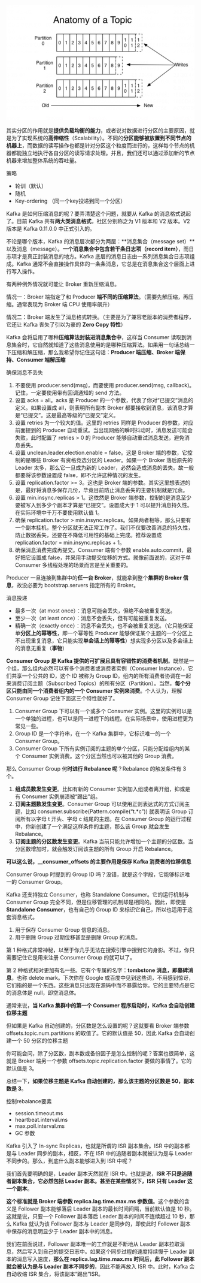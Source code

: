 ![image-20210503134412430](../images/1620020609580.jpg)

其实分区的作用就是**提供负载均衡的能力**，或者说对数据进行分区的主要原因，就是为了实现系统的**高伸缩性**（Scalability）。不同的**分区能够被放置到不同节点的机器上**，而数据的读写操作也都是针对分区这个粒度而进行的，这样每个节点的机器都能独立地执行各自分区的读写请求处理。并且，我们还可以通过添加新的节点机器来增加整体系统的吞吐量。



策略

- 轮训（默认）
- 随机
-  Key-ordering （同一个key投递到同一个分区）





Kafka 是如何压缩消息的呢？要弄清楚这个问题，就要从 Kafka 的消息格式说起了。目前 Kafka 共有**两大类消息格式**，社区分别称之为 V1 版本和 V2 版本。V2 版本是 Kafka 0.11.0.0 中正式引入的。

不论是哪个版本，Kafka 的消息层次都分为两层：**消息集合（message set）**以及消息（message）。**一个消息集合中包含若干条日志项（record item）**，而日志项才是真正封装消息的地方。Kafka 底层的消息日志由一系列消息集合日志项组成。Kafka 通常不会直接操作具体的一条条消息，它总是在消息集合这个层面上进行写入操作。







有两种例外情况就可能让 Broker 重新压缩消息。

情况一：Broker 端指定了和 Producer **端不同的压缩算法**。（需要先解压缩，再压缩。通常表现为 Broker 端 CPU 使用率飙升）

情况二：Broker 端发生了消息格式转换。（主要是为了兼容老版本的消费者程序，它还让 Kafka 丧失了引以为豪的 **Zero Copy 特性**）



Kafka 会将启用了哪种**压缩算法封装进消息集合中**，这样当 Consumer 读取到消息集合时，它自然就知道了这些消息使用的是哪种压缩算法。如果用一句话总结一下压缩和解压缩，那么我希望你记住这句话：**Producer 端压缩、Broker 端保持、Consumer 端解压缩**





确保消息不丢失

1. 不要使用 producer.send(msg)，而要使用 producer.send(msg, callback)。记住，一定要使用带有回调通知的 send 方法。
2. 设置 acks = all。acks 是 Producer 的一个参数，代表了你对“已提交”消息的定义。如果设置成 all，则表明所有副本 Broker 都要接收到消息，该消息才算是“已提交”。这是最高等级的“已提交”定义。
3. 设置 retries 为一个较大的值。这里的 retries 同样是 Producer 的参数，对应前面提到的 Producer 自动重试。当出现网络的瞬时抖动时，消息发送可能会失败，此时配置了 retries > 0 的 Producer 能够自动重试消息发送，避免消息丢失。
4. 设置 unclean.leader.election.enable = false。这是 Broker 端的参数，它控制的是哪些 Broker 有资格竞选分区的 Leader。如果一个 Broker 落后原先的 Leader 太多，那么它一旦成为新的 Leader，必然会造成消息的丢失。故一般都要将该参数设置成 false，即不允许这种情况的发生。
5. 设置 replication.factor >= 3。这也是 Broker 端的参数。其实这里想表述的是，最好将消息多保存几份，毕竟目前防止消息丢失的主要机制就是冗余。
6. 设置 min.insync.replicas > 1。这依然是 Broker 端参数，控制的是消息至少要被写入到多少个副本才算是“已提交”。设置成大于 1 可以提升消息持久性。在实际环境中千万不要使用默认值 1。
7. 确保 replication.factor > min.insync.replicas。如果两者相等，那么只要有一个副本挂机，整个分区就无法正常工作了。我们不仅要改善消息的持久性，防止数据丢失，还要在不降低可用性的基础上完成。推荐设置成 replication.factor = min.insync.replicas + 1。
8. 确保消息消费完成再提交。Consumer 端有个参数 enable.auto.commit，最好把它设置成 false，并采用手动提交位移的方式。就像前面说的，这对于单 Consumer 多线程处理的场景而言是至关重要的。





 Producer 一旦连接到集群中的**任一台 Broker**，就能拿到整个**集群的 Broker 信息**，故没必要为 bootstrap.servers 指定所有的 Broker。



消息投递

- 最多一次（at most once）：消息可能会丢失，但绝不会被重复发送。
- 至少一次（at least once）：消息不会丢失，但有可能被重复发送。
- 精确一次（exactly once）：消息不会丢失，也不会被重复发送。（它只能保证单**分区上的幂等性**，即一个幂等性 Producer 能够保证某个主题的一个分区上不出现重复消息，它只能实现**单会话上的幂等性**）想实现多分区以及多会话上的消息无重复（**事物**）





**Consumer Group 是 Kafka 提供的可扩展且具有容错性的消费者机制**。既然是一个组，那么组内必然可以有多个消费者或消费者实例（Consumer Instance），它们共享一个公共的 ID，这个 ID 被称为 Group ID。组内的所有消费者协调在一起来消费订阅主题（Subscribed Topics）的所有分区（Partition）。当然，**每个分区只能由同一个消费者组内的一个 Consumer 实例来消费**。个人认为，理解 Consumer Group 记住下面这三个特性就好了。



1. Consumer Group 下可以有一个或多个 Consumer 实例。这里的实例可以是一个单独的进程，也可以是同一进程下的线程。在实际场景中，使用进程更为常见一些。
2. Group ID 是一个字符串，在一个 Kafka 集群中，它标识唯一的一个 Consumer Group。
3. Consumer Group 下所有实例订阅的主题的单个分区，只能分配给组内的某个 Consumer 实例消费。这个分区当然也可以被其他的 Group 消费。

那么 Consumer Group 何**时进行 Rebalance 呢**？Rebalance 的触发条件有 3 个。

1. **组成员数发生变更**。比如有新的 Consumer 实例加入组或者离开组，抑或是有 Consumer 实例崩溃被“踢出”组。
2. **订阅主题数发生变更**。Consumer Group 可以使用正则表达式的方式订阅主题，比如 consumer.subscribe(Pattern.compile(“t.*c”)) 就表明该 Group 订阅所有以字母 t 开头、字母 c 结尾的主题。在 Consumer Group 的运行过程中，你新创建了一个满足这样条件的主题，那么该 Group 就会发生 Rebalance。
3. **订阅主题的分区数发生变更**。Kafka 当前只能允许增加一个主题的分区数。当分区数增加时，就会触发订阅该主题的所有 Group 开启 Rebalance。



**可以这么说，__consumer_offsets 的主要作用是保存 Kafka 消费者的位移信息**

 Consumer Group 时提到的 Group ID 吗？没错，就是这个字段，它能够标识唯一的 Consumer Group。

Kafka 还支持独立 Consumer，也称 Standalone Consumer。它的运行机制与 Consumer Group 完全不同，但是位移管理的机制却是相同的。因此，即使是 **Standalone Consumer**，也有自己的 Group ID 来标识它自己，所以也适用于这套消息格式。



1. 用于保存 Consumer Group 信息的消息。
2. 用于删除 Group 过期位移甚至是删除 Group 的消息。

第 1 种格式非常神秘，以至于你几乎无法在搜索引擎中搜到它的身影。不过，你只需要记住它是用来注册 Consumer Group 的就可以了。

第 2 种格式相对更加有名一些。它有个专属的名字：**tombstone 消息，即墓碑消息**，也称 delete mark。下次你在 Google 或百度中见到这些词，不用感到惊讶，它们指的是一个东西。这些消息只出现在源码中而不暴露给你。它的主要特点是它的消息体是 null，即空消息体。



通常来说，**当 Kafka 集群中的第一个 Consumer 程序启动时，Kafka 会自动创建位移主题**

但如果是 Kafka 自动创建的，分区数是怎么设置的呢？这就要看 Broker 端参数 offsets.topic.num.partitions 的取值了。它的默认值是 50，因此 Kafka 会自动创建一个 50 分区的位移主题

你可能会问，除了分区数，副本数或备份因子是怎么控制的呢？答案也很简单，这就是 Broker 端另一个参数 offsets.topic.replication.factor 要做的事情了。它的默认值是 3。

总结一下，**如果位移主题是 Kafka 自动创建的，那么该主题的分区数是 50，副本数是 3**。



控制rebalance要素

- session.timeout.ms
- heartbeat.interval.ms
- max.poll.interval.ms
- GC 参数





Kafka 引入了 In-sync Replicas，也就是所谓的 ISR 副本集合。ISR 中的副本都是与 Leader 同步的副本，相反，不在 ISR 中的追随者副本就被认为是与 Leader 不同步的。那么，到底什么副本能够进入到 ISR 中呢？

我们首先要明确的是，Leader 副本天然就在 ISR 中。也就是说，**ISR 不只是追随者副本集合，它必然包括 Leader 副本。甚至在某些情况下，ISR 只有 Leader 这一个副本**。



**这个标准就是 Broker 端参数 replica.lag.time.max.ms 参数值**。这个参数的含义是 Follower 副本能够落后 Leader 副本的最长时间间隔，当前默认值是 10 秒。这就是说，只要一个 Follower 副本落后 Leader 副本的时间不连续超过 10 秒，那么 Kafka 就认为该 Follower 副本与 Leader 是同步的，即使此时 Follower 副本中保存的消息明显少于 Leader 副本中的消息。



我们在前面说过，Follower 副本唯一的工作就是不断地从 Leader 副本拉取消息，然后写入到自己的提交日志中。如果这个同步过程的速度持续慢于 Leader 副本的消息写入速度，**那么在 replica.lag.time.max.ms 时间后，此 Follower 副本就会被认为是与 Leader 副本不同步的**，因此不能再放入 ISR 中。此时，Kafka 会自动收缩 ISR 集合，将该副本“踢出”ISR。